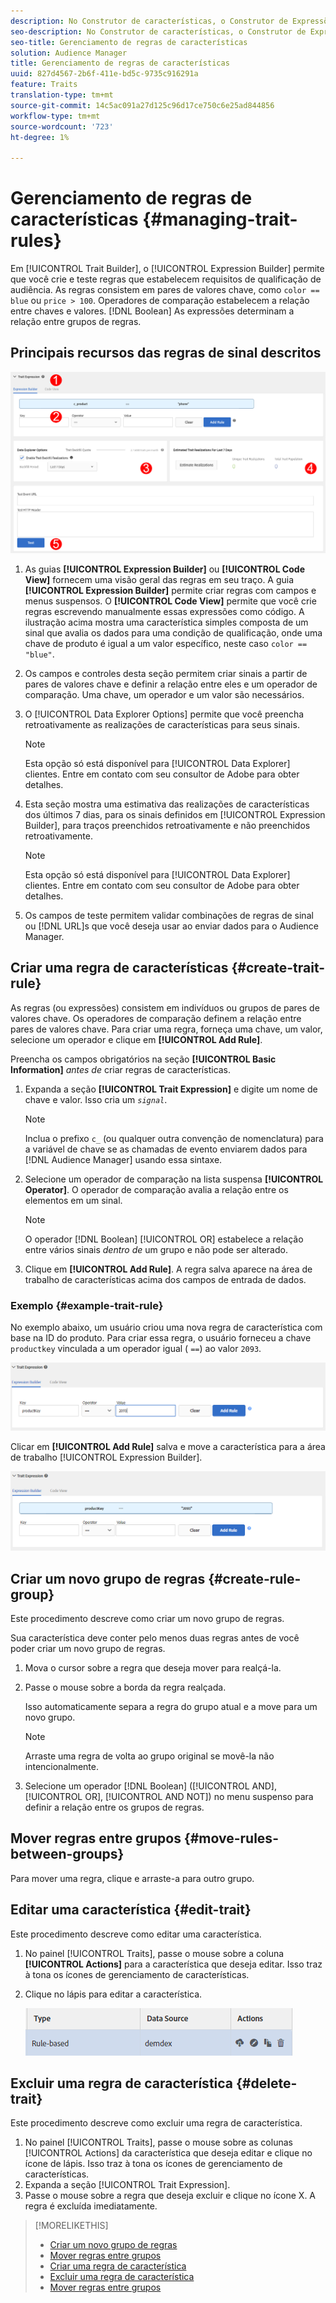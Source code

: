 ```yaml
---
description: No Construtor de características, o Construtor de Expressões permite criar e testar regras que estabelecem requisitos de qualificação de audiências. As regras consistem em pares de valores chave, como "color == blue" ou "price > 100". Operadores de comparação estabelecem a relação entre chaves e valores. Expressões booleanas determinam a relação entre grupos de regras.
seo-description: No Construtor de características, o Construtor de Expressões permite criar e testar regras que estabelecem requisitos de qualificação de audiências. As regras consistem em pares de valores chave, como "color == blue" ou "price > 100". Operadores de comparação estabelecem a relação entre chaves e valores. Expressões booleanas determinam a relação entre grupos de regras.
seo-title: Gerenciamento de regras de características
solution: Audience Manager
title: Gerenciamento de regras de características
uuid: 827d4567-2b6f-411e-bd5c-9735c916291a
feature: Traits
translation-type: tm+mt
source-git-commit: 14c5ac091a27d125c96d17ce750c6e25ad844856
workflow-type: tm+mt
source-wordcount: '723'
ht-degree: 1%

---
```



# Gerenciamento de regras de características {#managing-trait-rules}

Em [!UICONTROL Trait Builder], o [!UICONTROL Expression Builder] permite que você crie e teste regras que estabelecem requisitos de qualificação de audiência. As regras consistem em pares de valores chave, como `color == blue` ou `price > 100`. Operadores de comparação estabelecem a relação entre chaves e valores. [!DNL Boolean] As expressões determinam a relação entre grupos de regras.

<!-- c_tb_rules.xml -->

## Principais recursos das regras de sinal descritos

![](assets/manage-trait-rules.png)

1. As guias **[!UICONTROL Expression Builder]** ou **[!UICONTROL Code View]** fornecem uma visão geral das regras em seu traço. A guia **[!UICONTROL Expression Builder]** permite criar regras com campos e menus suspensos. O **[!UICONTROL Code View]** permite que você crie regras escrevendo manualmente essas expressões como código. A ilustração acima mostra uma característica simples composta de um sinal que avalia os dados para uma condição de qualificação, onde uma chave de produto é igual a um valor específico, neste caso `color == "blue"`.

1. Os campos e controles desta seção permitem criar sinais a partir de pares de valores chave e definir a relação entre eles e um operador de comparação. Uma chave, um operador e um valor são necessários.
1. O [!UICONTROL Data Explorer Options] permite que você preencha retroativamente as realizações de características para seus sinais.

   >[!NOTE]
   >
   >Esta opção só está disponível para [!UICONTROL Data Explorer] clientes. Entre em contato com seu consultor de Adobe para obter detalhes.

1. Esta seção mostra uma estimativa das realizações de características dos últimos 7 dias, para os sinais definidos em [!UICONTROL Expression Builder], para traços preenchidos retroativamente e não preenchidos retroativamente.

   >[!NOTE]
   >
   >Esta opção só está disponível para [!UICONTROL Data Explorer] clientes. Entre em contato com seu consultor de Adobe para obter detalhes.

1. Os campos de teste permitem validar combinações de regras de sinal ou [!DNL URL]s que você deseja usar ao enviar dados para o Audience Manager.

## Criar uma regra de características {#create-trait-rule}

As regras (ou expressões) consistem em indivíduos ou grupos de pares de valores chave. Os operadores de comparação definem a relação entre pares de valores chave. Para criar uma regra, forneça uma chave, um valor, selecione um operador e clique em **[!UICONTROL Add Rule]**.

<!-- t_tb_create_rules.xml -->

Preencha os campos obrigatórios na seção **[!UICONTROL Basic Information]** *antes de* criar regras de características.

1. Expanda a seção **[!UICONTROL Trait Expression]** e digite um nome de chave e valor. Isso cria um *`signal`*.

   >[!NOTE]
   >
   >Inclua o prefixo `c_` (ou qualquer outra convenção de nomenclatura) para a variável de chave se as chamadas de evento enviarem dados para [!DNL Audience Manager] usando essa sintaxe.

1. Selecione um operador de comparação [](../../features/traits/trait-comparison-operators.md) na lista suspensa **[!UICONTROL Operator]**. O operador de comparação avalia a relação entre os elementos em um sinal.

   >[!NOTE]
   >
   >O operador [!DNL Boolean] [!UICONTROL OR] estabelece a relação entre vários sinais *dentro de* um grupo e não pode ser alterado.

1. Clique em **[!UICONTROL Add Rule]**. A regra salva aparece na área de trabalho de características acima dos campos de entrada de dados.

### Exemplo {#example-trait-rule}

No exemplo abaixo, um usuário criou uma nova regra de característica com base na ID do produto. Para criar essa regra, o usuário forneceu a chave `productkey` vinculada a um operador igual ( `==`) ao valor `2093`.

![](assets/tb_sample_rule1.png)

Clicar em **[!UICONTROL Add Rule]** salva e move a característica para a área de trabalho [!UICONTROL Expression Builder].

![](assets/tb_sample_rule2.png)

## Criar um novo grupo de regras {#create-rule-group}

Este procedimento descreve como criar um novo grupo de regras.

<!-- t_tb_new_rule_group.xml -->

Sua característica deve conter pelo menos duas regras antes de você poder criar um novo grupo de regras.

1. Mova o cursor sobre a regra que deseja mover para realçá-la.
1. Passe o mouse sobre a borda da regra realçada.

   Isso automaticamente separa a regra do grupo atual e a move para um novo grupo.

   >[!NOTE]
   >
   >Arraste uma regra de volta ao grupo original se movê-la não intencionalmente.

1. Selecione um operador [!DNL Boolean] ([!UICONTROL AND], [!UICONTROL OR], [!UICONTROL AND NOT]) no menu suspenso para definir a relação entre os grupos de regras.

## Mover regras entre grupos {#move-rules-between-groups}

Para mover uma regra, clique e arraste-a para outro grupo.

## Editar uma característica {#edit-trait}

Este procedimento descreve como editar uma característica.

<!-- t_tb_edit.xml -->

1. No painel [!UICONTROL Traits], passe o mouse sobre a coluna **[!UICONTROL Actions]** para a característica que deseja editar. Isso traz à tona os ícones de gerenciamento de características.
1. Clique no lápis para editar a característica.

   ![](assets/tb_edit_trait.png)

## Excluir uma regra de característica {#delete-trait}

Este procedimento descreve como excluir uma regra de característica.

<!-- t_tb_delete_rule.xml -->

1. No painel [!UICONTROL Traits], passe o mouse sobre as colunas [!UICONTROL Actions] da característica que deseja editar e clique no ícone de lápis. Isso traz à tona os ícones de gerenciamento de características.
1. Expanda a seção [!UICONTROL Trait Expression].
1. Passe o mouse sobre a regra que deseja excluir e clique no ícone X. A regra é excluída imediatamente.

>[!MORELIKETHIS]
>
>* [Criar um novo grupo de regras](../../features/traits/manage-trait-rules.md#create-rule-group)
>* [Mover regras entre grupos](../../features/traits/manage-trait-rules.md#move-rules-between-groups)
>* [Criar uma regra de característica](../../features/traits/manage-trait-rules.md#create-trait-rule)
>* [Excluir uma regra de característica](../../features/traits/manage-trait-rules.md#delete-trait)
>* [Mover regras entre grupos](../../features/traits/manage-trait-rules.md#move-rules-between-groups)

